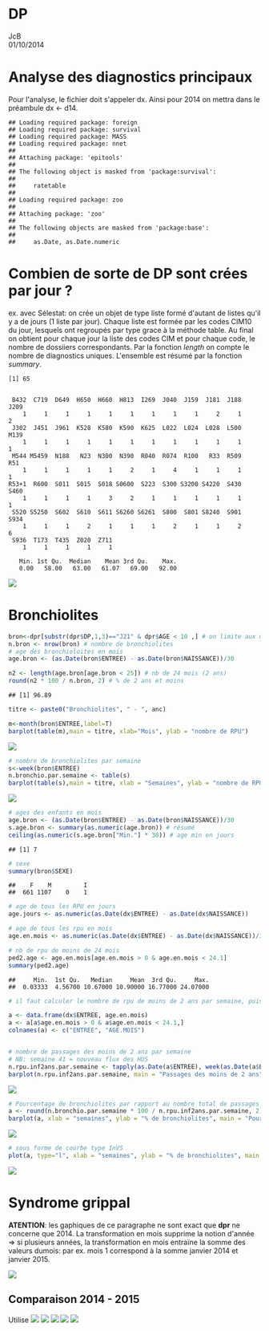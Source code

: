 # DP
JcB  
01/10/2014  

Analyse des diagnostics principaux
=================================

Pour l'analyse, le fichier doit s'appeler dx. Ainsi pour 2014 on mettra dans le préambule dx <- d14.


```
## Loading required package: foreign
## Loading required package: survival
## Loading required package: MASS
## Loading required package: nnet
## 
## Attaching package: 'epitools'
## 
## The following object is masked from 'package:survival':
## 
##     ratetable
## 
## Loading required package: zoo
## 
## Attaching package: 'zoo'
## 
## The following objects are masked from 'package:base':
## 
##     as.Date, as.Date.numeric
```




Combien de sorte de DP sont crées par jour ?
============================================

ex. avec Sélestat: on crée un objet de type liste formé d'autant de listes qu'il y a de jours (1 liste par jour). Chaque liste est formée par les codes CIM10 du jour, lesquels ont regroupés par type grace à la méthode table. Au final on obtient pour chaque jour la liste des codes CIM et pour chaque code, le nombre de dossiiers correspondants. Par la fonction _length_ on compte le nombre de diagnostics uniques. L'ensemble est résumé par la fonction _summary_.


```
[1] 65
```

```

 B432  C719  D649  H650  H660  H813  I269  J040  J159  J181  J188  J209 
    1     1     1     1     1     1     1     1     1     2     1     2 
 J302  J451  J961  K528  K580  K590  K625  L022  L024  L028  L500  M139 
    1     1     1     1     1     1     1     1     1     1     1     1 
 M544 M5459  N188   N23  N300  N390  R040  R074  R100   R33  R509   R51 
    1     1     1     1     1     2     1     4     1     1     1     1 
R53+1  R600  S011  S015  S018 S0600  S223  S300 S3200 S4220  S430  S460 
    1     1     1     1     3     2     1     1     1     1     1     1 
 S520 S5250  S602  S610  S611 S6260 S6261  S800  S801 S8240  S901  S934 
    1     1     1     2     1     1     1     2     1     1     2     6 
 S936  T173  T435  Z020  Z711 
    1     1     1     1     1 
```

```
   Min. 1st Qu.  Median    Mean 3rd Qu.    Max. 
   0.00   58.00   63.00   61.07   69.00   92.00 
```

![](dp_files/figure-html/diag_par_jour-1.png) 


Bronchiolites
=============


```r
bron<-dpr[substr(dpr$DP,1,3)=="J21" & dpr$AGE < 10 ,] # on limite aux moins de 10 ans
n.bron <- nrow(bron) # nombre de bronchiolites
# age des bronchioloites en mois
age.bron <- (as.Date(bron$ENTREE) - as.Date(bron$NAISSANCE))/30

n2 <- length(age.bron[age.bron < 25]) # nb de 24 mois (2 ans)
round(n2 * 100 / n.bron, 2) # % de 2 ans et moins
```

```
## [1] 96.89
```

```r
titre <- paste0("Bronchiolites", " - ", anc)

m<-month(bron$ENTREE,label=T)
barplot(table(m),main = titre, xlab="Mois", ylab = "nombre de RPU")
```

![](dp_files/figure-html/bronchiolites-1.png) 

```r
# nombre de bronchiolites par semaine
s<-week(bron$ENTREE)
n.bronchio.par.semaine <- table(s)
barplot(table(s),main = titre, xlab = "Semaines", ylab = "nombre de RPU", las = 2, cex.names = 0.8)
```

![](dp_files/figure-html/bronchiolites-2.png) 

```r
# ages des enfants en mois
age.bron <- (as.Date(bron$ENTREE) - as.Date(bron$NAISSANCE))/30
s.age.bron <- summary(as.numeric(age.bron)) # résumé
ceiling(as.numeric(s.age.bron["Min."] * 30)) # age min en jours
```

```
## [1] 7
```

```r
# sexe
summary(bron$SEXE)
```

```
##    F    M         I 
##  661 1107    0    1
```

```r
# age de tous les RPU en jours
age.jours <- as.numeric(as.Date(dx$ENTREE) - as.Date(dx$NAISSANCE))

# age de tous les rpu en mois
age.en.mois <- as.numeric(as.Date(dx$ENTREE) - as.Date(dx$NAISSANCE))/30

# nb de rpu de moins de 24 mois
ped2.age <- age.en.mois[age.en.mois > 0 & age.en.mois < 24.1]
summary(ped2.age)
```

```
##     Min.  1st Qu.   Median     Mean  3rd Qu.     Max. 
##  0.03333  4.56700 10.67000 10.90000 16.77000 24.07000
```

```r
# il faut calculer le nombre de rpu de moins de 2 ans par semaine, puis voir ce que les bronchiolites représentent en %

a <- data.frame(dx$ENTREE, age.en.mois)
a <- a[a$age.en.mois > 0 & a$age.en.mois < 24.1,]
colnames(a) <- c("ENTREE", "AGE.MOIS")


# nombre de passages des moins de 2 ans par semaine
# NB: semaine 41 = nouveau flux des HUS
n.rpu.inf2ans.par.semaine <- tapply(as.Date(a$ENTREE), week(as.Date(a$ENTREE)), length)
barplot(n.rpu.inf2ans.par.semaine, main = "Passages des moins de 2 ans", ylab = "nombre de RPU", xlab = "semaines")
```

![](dp_files/figure-html/bronchiolites-3.png) 

```r
# Pourcentage de bronchiolites par rapport au nombre total de passages d'enfants de moins de 24 mois
a <- round(n.bronchio.par.semaine * 100 / n.rpu.inf2ans.par.semaine, 2)
barplot(a, xlab = "semaines", ylab = "% de bronchiolites", main = "Pourcentage de bronchiolites par rapport au nombre total de passages\n d'enfants de moins de 24 mois")
```

![](dp_files/figure-html/bronchiolites-4.png) 

```r
# sous forme de courbe type InVS
plot(a, type="l", xlab = "semaines", ylab = "% de bronchiolites", main = "Proportion de bronchiolites parmi le total de passages\n chez les enfants de moins de 24 mois")
```

![](dp_files/figure-html/bronchiolites-5.png) 

Syndrome grippal
================

__ATENTION__: les gaphiques de ce paragraphe ne sont exact que __dpr__ ne concerne que 2014. La transformation en mois supprime la notion d'année => si plusieurs années, la transformation en mois entraïne la somme des valeurs dumois: par ex. mois 1 correspond à la somme janvier 2014 et janvier 2015.

![](dp_files/figure-html/grippe-1.png) 

Comparaison 2014 - 2015
-----------------------
Utilise 
![](dp_files/figure-html/grippe2-1.png) ![](dp_files/figure-html/grippe2-2.png) ![](dp_files/figure-html/grippe2-3.png) ![](dp_files/figure-html/grippe2-4.png) ![](dp_files/figure-html/grippe2-5.png) 



